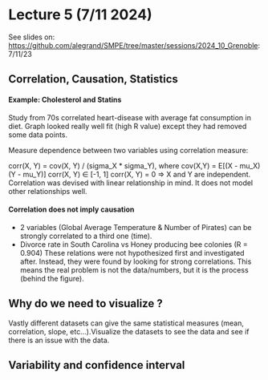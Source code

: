# Lecture 5 (7/11 2024)
See slides on: https://github.com/alegrand/SMPE/tree/master/sessions/2024_10_Grenoble: 7/11/23

## Correlation, Causation, Statistics

#### Example: Cholesterol and Statins
Study from 70s correlated heart-disease with average fat consumption in diet. Graph looked really well fit 
(high R value) except they had removed some data points.

Measure dependence between two variables using correlation measure:

corr(X, Y) = cov(X, Y) / (sigma_X * sigma_Y), where cov(X,Y) = E[(X - mu_X)(Y - mu_Y)]
corr(X, Y) $\in$ [-1, 1]
corr(X, Y) = 0 => X and Y are independent. \
Correlation was devised with linear relationship in mind. It does not model other relationships well.

#### Correlation does not imply causation
- 2 variables (Global Average Temperature & Number of Pirates) can be strongly correlated to a third one (time).
- Divorce rate in South Carolina vs Honey producing bee colonies (R = 0.904)
These relations were not hypothesized first and investigated after. Instead, they were found by looking for
strong correlations. This means the real problem is not the data/numbers, but it is the process (behind the figure).

## Why do we need to visualize ?
Vastly different datasets can give the same statistical measures (mean, correlation, slope, etc...).Visualize the 
datasets to see the data and see if there is an issue with the data.

## Variability and confidence interval




